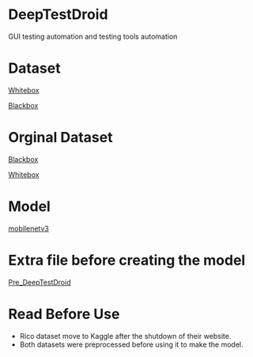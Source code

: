 # DeepTestDroid
GUI testing automation and testing tools automation 

# Dataset
[Whitebox](https://docs.google.com/spreadsheets/d/1u6hQjPKWeEyJFVqwS7OPQB7Tq4CU7bZA/edit?usp=sharing&ouid=117523645627332031828&rtpof=true&sd=true)

[Blackbox](https://drive.google.com/file/d/1D5__QfG1jAd_SCQGS447qNJ_xVpj7Fjq/view?usp=sharing)

# Orginal Dataset
[Blackbox](https://www.kaggle.com/datasets/onurgunes1993/rico-dataset)

[Whitebox](https://figshare.com/articles/dataset/Testing_Fragility_Data_-_ESEM/7149104/3)

# Model
[mobilenetv3](https://drive.google.com/file/d/19TZxlVYKjQgqQVUSCV0uy1zCZg85b-RX/view?usp=sharing)

# Extra file before creating the model
[Pre_DeepTestDroid](https://github.com/434huzaifa/Pre_DeepTestDroid)

# Read Before Use
- Rico dataset move to Kaggle after the shutdown of their website.
- Both datasets were preprocessed before using it to make the model.
